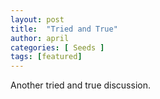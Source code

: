```yaml
---
layout: post
title:  "Tried and True"
author: april
categories: [ Seeds ]
tags: [featured]
---
```


Another tried and true discussion.